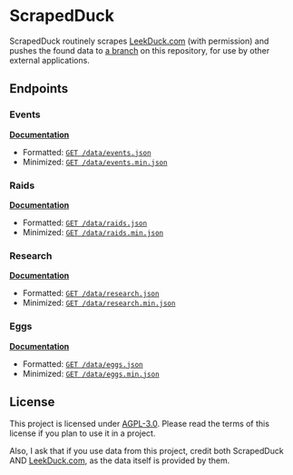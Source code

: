 # ScrapedDuck

ScrapedDuck routinely scrapes [LeekDuck.com](https://leekduck.com) (with permission) and pushes the found data to [a branch](https://github.com/bigfoott/ScrapedDuck/tree/data) on this repository, for use by other external applications.

## Endpoints

### Events

[**Documentation**](/docs/EVENTS.md)

- Formatted: [`GET /data/events.json`](https://raw.githubusercontent.com/bigfoott/ScrapedDuck/data/events.json)
- Minimized: [`GET /data/events.min.json`](https://raw.githubusercontent.com/bigfoott/ScrapedDuck/data/events.min.json)

### Raids

[**Documentation**](/docs/RAIDS.md)

- Formatted: [`GET /data/raids.json`](https://raw.githubusercontent.com/bigfoott/ScrapedDuck/data/raids.json)
- Minimized: [`GET /data/raids.min.json`](https://raw.githubusercontent.com/bigfoott/ScrapedDuck/data/raids.min.json)

### Research

[**Documentation**](/docs/RESEARCH.md)

- Formatted: [`GET /data/research.json`](https://raw.githubusercontent.com/bigfoott/ScrapedDuck/data/research.json)
- Minimized: [`GET /data/research.min.json`](https://raw.githubusercontent.com/bigfoott/ScrapedDuck/data/research.min.json)

### Eggs

[**Documentation**](/docs/EGGS.md)

- Formatted: [`GET /data/eggs.json`](https://raw.githubusercontent.com/bigfoott/ScrapedDuck/data/eggs.json)
- Minimized: [`GET /data/eggs.min.json`](https://raw.githubusercontent.com/bigfoott/ScrapedDuck/data/eggs.min.json)


## License

This project is licensed under [AGPL-3.0](https://github.com/bigfoott/ScrapedDuck/blob/master/LICENSE). Please read the terms of this license if you plan to use it in a project.

Also, I ask that if you use data from this project, credit both ScrapedDuck AND [LeekDuck.com](https://leekduck.com), as the data itself is provided by them.